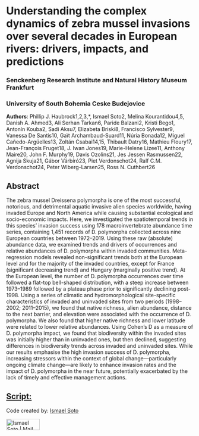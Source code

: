 # Understanding the complex dynamics of zebra mussel invasions over several decades in European rivers: drivers, impacts, and predictions
### Senckenberg Research Institute and Natural History Museum Frankfurt
### University of South Bohemia Ceske Budejovice

<strong>Authors</strong>:
Phillip J. Haubrock1,2,3,*, Ismael Soto2, Melina Kourantidou4,5, Danish A. Ahmed3, Ali Serhan Tarkan6, Paride Balzani2, Kristi Bego1, Antonín Kouba2, Sadi Aksu7, Elizabeta Briski8, Francisco Sylvester9, Vanessa De Santis10, Gaït Archambaud-Suard11, Núria Bonada12, Miguel Cañedo-Argüelles13, Zoltán Csabai14,15, Thibault Datry16, Mathieu Floury17, Jean-François Fruget18, J. Iwan Jones19, Marie-Helene Lizee11, Anthony Maire20, John F. Murphy19, Davis Ozolins21, Jes Jessen Rasmussen22, Agnija Skuja21, Gábor Várbíró23, Piet Verdonschot24, Ralf C.M. Verdonschot24, Peter Wiberg-Larsen25, Ross N. Cuthbert26
## Abstract
The zebra mussel Dreissena polymorpha is one of the most successful, notorious, and detrimental aquatic invasive alien species worldwide, having invaded Europe and North America while causing substantial ecological and socio-economic impacts. Here, we investigated the spatiotemporal trends in this species’ invasion success using 178 macroinvertebrate abundance time series, containing 1,451 records of D. polymorpha collected across nine European countries between 1972–2019. Using these raw (absolute) abundance data, we examined trends and drivers of occurrences and  relative abundances of D. polymorpha within invaded communities. Meta-regression models revealed non-significant trends both at the European level and for the majority of the invaded countries, except for France (significant decreasing trend) and Hungary (marginally positive trend). At the European level, the number of D. polymorpha occurrences over time followed a flat-top bell-shaped distribution, with a steep increase between 1973–1989 followed by a plateau phase prior to significantly declining post-1998. Using a series of climatic and hydromorphological site-specific characteristics of invaded and uninvaded sites from two periods (1998–2002; 2011–2015), we found that native richness, alien abundance, distance to the next barrier, and elevation were associated with the occurrence of D. polymorpha. We also found that higher native richness and lower latitude were related to lower relative abundances. Using Cohen’s D as a measure of D. polymorpha impact, we found that biodiversity within the invaded sites was initially higher than in uninvaded ones, but then declined, suggesting differences in biodiversity trends across invaded and uninvaded sites. While our results emphasise the high invasion success of D. polymorpha, increasing stressors within the context of global change—particularly ongoing climate change—are likely to enhance invasion rates and the impact of D. polymorpha in the near future, potentially exacerbated by the lack of timely and effective management actions.

## <a href="https://github.com/IsmaSA/Aquaculture/tree/master/Code">Script:</a>
Code created by: <a href="https://www.researchgate.net/profile/Ismael-Soto-4">Ismael Soto</a><br>  

[<img target="_blank" alt="Ismael Soto | Mail" width="90px" height="30" src="https://img.shields.io/badge/Gmail-D14836?style=for-the-badge&logo=gmail&logoColor=white" />][mail] 

[mail]: mailto:isma-sa@hotmail.com

